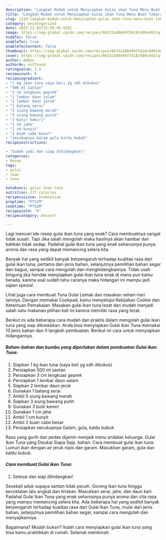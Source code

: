 ```yaml
---
description: "Langkah Mudah untuk Menyiapkan Gulai ikan Tuna Menu Buat lebaran"
title: "Langkah Mudah untuk Menyiapkan Gulai ikan Tuna Menu Buat lebaran"
slug: 1219-langkah-mudah-untuk-menyiapkan-gulai-ikan-tuna-menu-buat-lebaran
category: Uncategorized
date: 2022-12-01T15:50:45.436Z
image: https://img-global.cpcdn.com/recipes/66332a80d49f5418/680x482cq70/gulai-ikan-tuna-foto-resep-utama.jpg
hideToc: false
enableToc: true
enableTocContent: false
thumbnail: https://img-global.cpcdn.com/recipes/66332a80d49f5418/680x482cq70/gulai-ikan-tuna-foto-resep-utama.jpg
cover: https://img-global.cpcdn.com/recipes/66332a80d49f5418/680x482cq70/gulai-ikan-tuna-foto-resep-utama.jpg
author: Admin
authorAv: notfound
ratingvalue: 3.9
reviewcount: 8
recipeingredient:
- "1 kg ikan tuna saya beli yg sdh dikukus"
- "500 ml santan"
- "3 cm lengkuas geprek"
- "1 lembar daun salam"
- "2 lembar daun jeruk"
- "1 batang serai"
- "5 siung bawang merah"
- "3 siung bawang putih"
- "3 butir kemiri"
- "1 cm jahe"
- "1 cm kunyit"
- "2 buah cabe besar"
- "secukupnya Galam gula kaldu bubuk"
recipeinstructions:

- "Sudah jadi dan siap dihidangkan!"
categories:
- Resep
tags:
- gulai
- ikan
- tuna

katakunci: gulai ikan tuna 
nutrition: 217 calories
recipecuisine: Indonesian
preptime: "PT31M"
cooktime: "PT52M"
recipeyield: "4"
recipecategory: Dessert

---
```



Lagi mencari ide resep gulai ikan tuna yang enak? Cara membuatnya sangat tidak susah. Tapi Jika salah mengolah maka hasilnya akan hambar dan bahkan tidak sedap. Padahal gulai ikan tuna yang enak seharusnya punya aroma dan rasa yang dapat memancing selera kita.


Banyak hal yang sedikit banyak berpengaruh terhadap kualitas rasa dari gulai ikan tuna, pertama dari jenis bahan, selanjutnya pemilihan bahan segar dan bagus, sampai cara mengolah dan menghidangkannya. Tidak usah bingung jika hendak menyiapkan gulai ikan tuna enak di mana pun kamu berada, karena asal sudah tahu caranya maka hidangan ini mampu jadi sajian spesial.

Lihat juga cara membuat Tuna Gulai Lemak dan masakan sehari-hari lainnya. Dengan memakai Cookpad, kamu menyetujui Kebijakan Cookie dan Ketentuan Pemakaian. Masakan gulai ikan tuna lezat dan mudah menjadi salah satu makanan pilihan kali ini karena memiliki rasa yang lezat.


Berikut ini ada beberapa cara mudah dan praktis dalam mengolah gulai ikan tuna yang siap dikreasikan. Anda bisa menyiapkan Gulai ikan Tuna memakai 13 jenis bahan dan 0 langkah pembuatan. Berikut ini cara untuk menyiapkan hidangannya.

<!--inarticleads1-->

##### Bahan-bahan dan bumbu yang diperlukan dalam pembuatan Gulai ikan Tuna:

1. Siapkan 1 kg ikan tuna (saya beli yg sdh dikukus)
1. Persiapkan 500 ml santan
1. Persiapkan 3 cm lengkuas geprek
1. Persiapkan 1 lembar daun salam
1. Siapkan 2 lembar daun jeruk
1. Gunakan 1 batang serai
1. Ambil 5 siung bawang merah
1. Siapkan 3 siung bawang putih
1. Gunakan 3 butir kemiri
1. Gunakan 1 cm jahe
1. Ambil 1 cm kunyit
1. Ambil 2 buah cabe besar
1. Persiapkan secukupnya Galam, gula, kaldu bubuk


Rasa yang gurih dan pedas dijamin menjadi menu andalan keluarga. Gulai Ikan Tuna yang Disukai Siapa Saja. bahan. Cara membuat gulai ikan tuna: Lumuri ikan dengan air jeruk nipis dan garam. Masukkan garam, gula dan kaldu bubuk. 

<!--inarticleads2-->

##### Cara membuat Gulai ikan Tuna:


1. Selesai dan siap dihidangkan!

Sesekali aduk supaya santan tidak pecah. Goreng ikan tuna hingga kecoklatan lalu angkat dan tiriskan. Masukkan serai, jahe, dan daun kari. Padahal Gulai Ikan Tuna yang enak seharusnya punya aroma dan cita rasa yang mampu memancing selera kita. Ada beberapa hal yang sedikit banyak berpengaruh terhadap kualitas rasa dari Gulai Ikan Tuna, mulai dari jenis bahan, selanjutnya pemilihan bahan segar, sampai cara mengolah dan menyajikannya. 

Bagaimana? Mudah bukan? Itulah cara menyiapkan gulai ikan tuna yang bisa kamu praktikkan di rumah. Selamat menikmati
